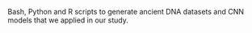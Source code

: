 
Bash, Python and R scripts to generate ancient DNA datasets and CNN models that we applied in our study.
